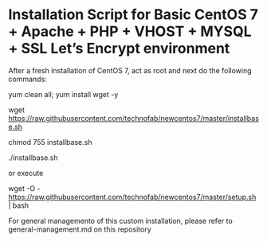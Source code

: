 # Installation Script for Basic CentOS 7 + Apache + PHP + VHOST + MYSQL + SSL Let’s Encrypt environment

After a fresh installation of CentOS 7, act as root and next do the following commands:

yum clean all; yum install wget -y

wget https://raw.githubusercontent.com/technofab/newcentos7/master/installbase.sh 

chmod 755 installbase.sh

./installbase.sh

or execute

wget -O - https://raw.githubusercontent.com/technofab/newcentos7/master/setup.sh | bash

For general managemento of this custom installation, please refer to general-management.md on this repository
